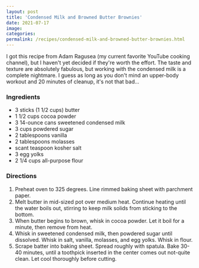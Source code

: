 ```yaml
---
layout: post
title: 'Condensed Milk and Browned Butter Brownies'
date: 2021-07-17
image:
categories:
permalink: /recipes/condensed-milk-and-browned-butter-brownies.html
---
```


I got this recipe from Adam Ragusea (my current favorite YouTube cooking channel), but I haven't yet decided if they're worth the effort. The taste and texture are absolutely fabulous, but working with the condensed milk is a complete nightmare. I guess as long as you don't mind an upper-body workout and 20 minutes of cleanup, it's not that bad...

### Ingredients

- 3 sticks (1 1/2 cups) butter
- 1 1/2 cups cocoa powder
- 3 14-ounce cans sweetened condensed milk
- 3 cups powdered sugar
- 2 tablespoons vanilla
- 2 tablespoons molasses
- scant teaspoon kosher salt
- 3 egg yolks
- 2 1/4 cups all-purpose flour

### Directions

1. Preheat oven to 325 degrees. Line rimmed baking sheet with parchment paper.
2. Melt butter in mid-sized pot over medium heat. Continue heating until the water boils out, stirring to keep milk solids from sticking to the bottom.
3. When butter begins to brown, whisk in cocoa powder. Let it boil for a minute, then remove from heat.
4. Whisk in sweetened condensed milk, then powdered sugar until dissolved. Whisk in salt, vanilla, molasses, and egg yolks. Whisk in flour.
5. Scrape batter into baking sheet. Spread roughly with spatula. Bake 30-40 minutes, until a toothpick inserted in the center comes out not-quite clean. Let cool thoroughly before cutting.
